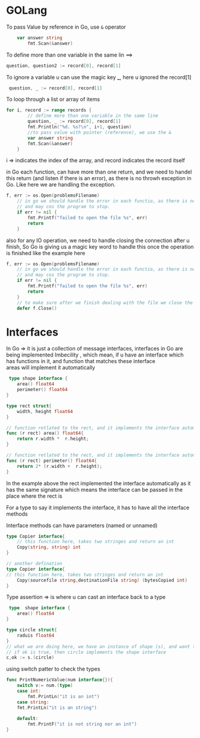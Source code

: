 # GOLang

To pass Value by reference in Go, use ```&``` operator 
``` go
    var answer string
		fmt.Scan(&answer)
```

To define more than one variable in the same lin ==> 

```go
question, question2 := record[0], record[1] 
```

To ignore a variable u can use the magic key **_**, here u ignored the record[1]

```go
 question, _ := record[0], record[1] 
```

To loop through a list or array of items

```go
for i, record := range records {
		// define more than one variable in the same line
		question, _ := record[0], record[1]
		fmt.Println("%d. %s?\n", i+1, question)
		//to pass value with pointer (reference), we use the &
		var answer string
		fmt.Scan(&answer)
	}

```

i => indicates the index of the array, and record indicates the record itself

in Go each function, can have more than one return, and we need to handel this return (and listen if there is an error), as there is no throwh exception in Go.
Like here we are handling the exception.
```	go
f, err := os.Open(problemsFilename)
	// in go we should handle the error in each functio, as there is no throw try/catch checkes in Go, if we didn't handle this then a panic will happen
	// and may cos the program to stop.
	if err != nil {
		fmt.Printf("failed to open the file %s", err)
		return
	}
```

also for any IO operation, we need to handle closing the connection after u finish, So Go is giving us a magic key word to handle this once the operation is finished 
like the example here 
```go
f, err := os.Open(problemsFilename)
	// in go we should handle the error in each functio, as there is no throw try/catch checkes in Go, if we didn't handle this then a panic will happen
	// and may cos the program to stop.
	if err != nil {
		fmt.Printf("failed to open the file %s", err)
		return
	}
	// to make sure after we finish dealing with the file we close the file, and release it back to the IO system, also useful when error happen as it will also run if an error happen
	defer f.Close()

```
# Interfaces
In Go => it is just a collection of message interfaces, interfaces in Go are being implemented 
Imbecility , which mean, if u have an interface which has functions in it, and function that matches these interface  \
areas will implement it automatically  

``` go
 type shape interface {
    area() float64
    perimeter() float64
}

type rect struct{
    width, height float64
}

// function retlated to the rect, and it implements the interface automatically
func (r rect) area() float64{
    return r.width *  r.height;
}

// function retlated to the rect, and it implements the interface automatically
func (r rect) perimeter() float64{
    return 2* (r.width +  r.height);
}
```

In the example above the rect implemented the interface automatically as it has the same signature
which means the interface can be passed in the place where the rect is 

For a type to say it implements the interface, it has to have all 
  the interface methods

Interface methods can have parameters (named or unnamed)
```go
type Copier interface{
	// this function here, takes two stringes and return an int
	Copy(string, string) int
}

// another defination
type Copier interface{
// this function here, takes two stringes and return an int
    Copy(sourcefile string,destinationFile string) (bytesCopied int)
}
```

Type assertion => is where u can cast an interface back to a type 

```go
 type  shape interface {
	area() float64
}

type circle struct{
	raduis float64
}
// what we are doing here, we have an instance of shape (s), and want to cast it to circle
// if ok is true, then circle implements the shape interface
c,ok := s.(circle)
```

using switch patter to check the types 
```go
func PrintNumericValue(num interface{}){
	switch v:= num.(type)
	case int:
		fmt.PrintLn("it is an int")
	case string:
    fmt.PrintLn("it is an string")
	
	default:
		fmt.PrintF("it is not string nor an int")
}
```
